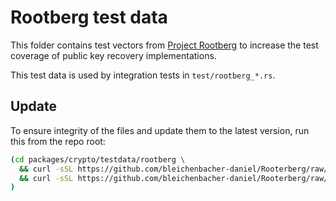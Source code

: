 # Rootberg test data

This folder contains test vectors from
[Project Rootberg](https://github.com/bleichenbacher-daniel/Rooterberg) to
increase the test coverage of public key recovery implementations.

This test data is used by integration tests in `test/rootberg_*.rs`.

## Update

To ensure integrity of the files and update them to the latest version, run this
from the repo root:

```sh
(cd packages/crypto/testdata/rootberg \
  && curl -sSL https://github.com/bleichenbacher-daniel/Rooterberg/raw/main/ecdsa/ecdsa_normalized_secp256k1_keccak256_raw.json > ecdsa_normalized_secp256k1_keccak256_raw.json \
  && curl -sSL https://github.com/bleichenbacher-daniel/Rooterberg/raw/main/ecdsa/ecdsa_normalized_secp256k1_sha_256_raw.json > ecdsa_normalized_secp256k1_sha_256_raw.json \
)
```
